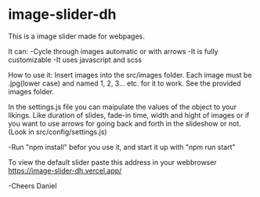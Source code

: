 # image-slider-dh
This is a image slider made for webpages.

It can: 
-Cycle through images automatic or with arrows 
-It is fully customizable 
-It uses javascript and scss

How to use it: Insert images into the src/images folder. Each image must be .jpg(lower case) and named 1, 2, 3... etc. for it to work. See the provided images folder.

In the settings.js file you can maipulate the values of the object to your likings. Like duration of slides, fade-in time, width and hight of images or if you want to use arrows for going back and forth in the slideshow or not. (Look in src/config/settings.js)

-Run "npm install" befor you use it, and start it up with "npm run start"

To view the default slider paste this address in your webbrowser https://image-slider-dh.vercel.app/

-Cheers Daniel
